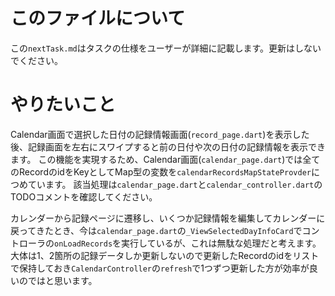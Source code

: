 # このファイルについて
この`nextTask.md`はタスクの仕様をユーザーが詳細に記載します。更新はしないでください。

# やりたいこと
Calendar画面で選択した日付の記録情報画面(`record_page.dart`)を表示した後、記録画面を左右にスワイプすると前の日付や次の日付の記録情報を表示できます。
この機能を実現するため、Calendar画面(`calendar_page.dart`)では全てのRecordのidをKeyとしてMap型の変数を`calendarRecordsMapStateProvder`につめています。
該当処理は`calendar_page.dart`と`calendar_controller.dart`のTODOコメントを確認してください。

カレンダーから記録ページに遷移し、いくつか記録情報を編集してカレンダーに戻ってきたとき、今は`calendar_page.dart`の`_ViewSelectedDayInfoCard`でコントローラの`onLoadRecords`を実行しているが、これは無駄な処理だと考えます。
大体は1、2箇所の記録データしか更新しないので更新したRecordのidをリストで保持しておき`CalendarController`の`refresh`で1つずつ更新した方が効率が良いのではと思います。
